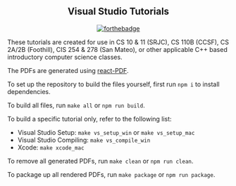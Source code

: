 
<div align="center">
  
## Visual Studio Tutorials

</div>

<div align="center">
  
[![forthebadge](http://forthebadge.com/images/badges/built-with-love.svg)](http://forthebadge.com)	

</div>

These tutorials are created for use in CS 10 & 11 (SRJC), CS 110B (CCSF), CS 2A/2B (Foothill), CIS 254 & 278 (San Mateo), or other applicable C++ based introductory computer science classes.

The PDFs are generated using [react-PDF](https://github.com/diegomura/react-pdf).

To set up the repository to build the files yourself, first run `npm i` to install dependencies.

To build all files, run `make all` or `npm run build`.

To build a specific tutorial only, refer to the following list:

- Visual Studio Setup: `make vs_setup_win` or `make vs_setup_mac`
- Visual Studio Compiling: `make vs_compile_win`
- Xcode: `make xcode_mac`

To remove all generated PDFs, run `make clean` or `npm run clean`.

To package up all rendered PDFs, run `make package` or `npm run package`.
